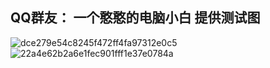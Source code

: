 ## QQ群友： 一个憨憨的电脑小白 提供测试图
![dce279e54c8245f472ff4fa97312e0c5](https://github.com/user-attachments/assets/fea11eab-955a-43b9-9f15-453013063c12)
![22a4e62b2a6e1fec901fff1e37e0784a](https://github.com/user-attachments/assets/d46adff1-9fe9-4a19-b9d3-20c09c1ee192)
